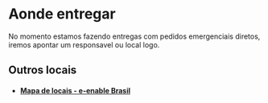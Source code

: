 # Aonde entregar

No momento estamos fazendo entregas com pedidos emergenciais diretos, iremos apontar um responsavel ou local logo.

## Outros locais

 - #### [Mapa de locais - e-enable Brasil](http://e-nablebrasil.org/wp/cadaimpressaoconta/)


